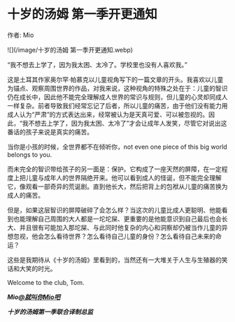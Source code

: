# 十岁的汤姆 第一季开更通知

作者: Mio

![](/image/十岁的汤姆 第一季开更通知.webp)

“我不想去上学了，因为我太困、太冷了。学校里也没有人喜欢我。”

这是土耳其作家奥尔罕·帕慕克以儿童视角写下的一篇文章的开头。我喜欢以儿童为锚点、观察周围世界的作品，对我来说，这种视角的特殊之处在于：儿童的智识仍在成长中，因此他不能完全理解成人世界的常识与规则，但儿童的心灵却同成人一样复杂。前者导致我们经常忘记了后者，所以儿童的痛苦，由于他们没有能力用成人认为“严肃”的方式表达出来，经常被认为是天真可爱、可以被忽视的。因此，“我不想去上学了，因为我太困、太冷了”才会让成年人发笑，尽管它对说出这番话的孩子来说是真实的痛苦。

当你是小孩的时候，全世界都不在倾听你，not even one piece of this big world belongs to you.

而未完全的智识带给孩子的另一面是：保护。它构成了一座天然的屏障，在一定程度上把儿童与成年人的世界隔绝开来。他可以看到成人的怪诞，但不能完全理解它，像观看一部奇异的荒诞剧。直到他长大，然后把背上的包袱从儿童的痛苦换为成人的痛苦。

但是，如果这层智识的屏障破碎了会怎么样？当这次的儿童比成人更聪明、他能看到也能理解自己周围的大人都是一坨坨屎、更重要的是他能意识到自己最后也会长大、并且很有可能加入那坨屎、与此同时他复杂的内心和洞察却仍被当作儿童的异想忽视，他会怎么看待世界？怎么看待自己儿童的身份？怎么看待自己未来的命运？

这些是我期待从《十岁的汤姆》里看到的，当然还有一大堆关于人生与生殖器的笑话和大笑的时光。

Welcome to the club, Tom.

***Mio[@就叫你Mio吧](https://weibo.com/n/%E5%B0%B1%E5%8F%AB%E4%BD%A0Mio%E5%90%A7)***

***十岁的汤姆第一季联合译制总监***